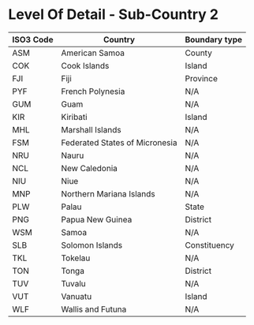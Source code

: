 # Level Of Detail - Sub-Country 2
|ISO3 Code|           Country            |Boundary type|
|---------|------------------------------|-------------|
|ASM      |American Samoa                |County       |
|COK      |Cook Islands                  |Island       |
|FJI      |Fiji                          |Province     |
|PYF      |French Polynesia              |N/A          |
|GUM      |Guam                          |N/A          |
|KIR      |Kiribati                      |Island       |
|MHL      |Marshall Islands              |N/A          |
|FSM      |Federated States of Micronesia|N/A          |
|NRU      |Nauru                         |N/A          |
|NCL      |New Caledonia                 |N/A          |
|NIU      |Niue                          |N/A          |
|MNP      |Northern Mariana Islands      |N/A          |
|PLW      |Palau                         |State        |
|PNG      |Papua New Guinea              |District     |
|WSM      |Samoa                         |N/A          |
|SLB      |Solomon Islands               |Constituency |
|TKL      |Tokelau                       |N/A          |
|TON      |Tonga                         |District     |
|TUV      |Tuvalu                        |N/A          |
|VUT      |Vanuatu                       |Island       |
|WLF      |Wallis and Futuna             |N/A          |
